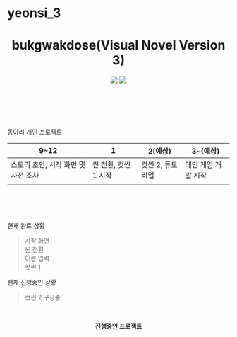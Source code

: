 # yeonsi_3
<h1 align="center"><b>
bukgwakdose(Visual Novel Version 3)</b></h1>
<p align="center">
<img src="https://img.shields.io/badge/made by-mir0173-red">
<img src="https://img.shields.io/badge/Unity-3.26-yellow">
</p>
<br/><br/><br/><br/>

동아리 개인 프로젝트

|9~12|1|2(예상)|3~(예상)|
|---|---|---|---|
|스토리 초안, 시작 화면 및 사전 조사|씬 전환, 컷씬 1 시작|컷씬 2, 튜토리얼|메인 게임 개발 시작|
||||



<br/><br/><br/>

현재 완료 상황
>시작 화면<br/>
>씬 전환<br/>
>이름 입력<br/>
>컷씬 1<br/>


현재 진행중인 상황
>컷씬 2 구상중<br/>

<br/>
<p align="center"><b>진행중인 프로젝트</b></p>

